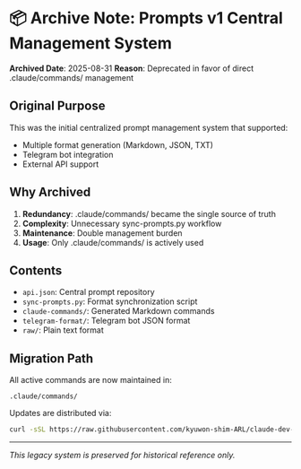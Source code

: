 <!--
@meta
id: document_20250905_1110_ARCHIVE_NOTE
type: document
scope: operational
status: archived
created: 2025-09-05
updated: 2025-09-05
tags: prompts-v1-central-management, NOTE, ARCHIVE_NOTE.md, legacy, ARCHIVE
related: 
-->

# 📦 Archive Note: Prompts v1 Central Management System

**Archived Date**: 2025-08-31
**Reason**: Deprecated in favor of direct .claude/commands/ management

## Original Purpose
This was the initial centralized prompt management system that supported:
- Multiple format generation (Markdown, JSON, TXT)
- Telegram bot integration
- External API support

## Why Archived
1. **Redundancy**: .claude/commands/ became the single source of truth
2. **Complexity**: Unnecessary sync-prompts.py workflow
3. **Maintenance**: Double management burden
4. **Usage**: Only .claude/commands/ is actively used

## Contents
- `api.json`: Central prompt repository
- `sync-prompts.py`: Format synchronization script
- `claude-commands/`: Generated Markdown commands
- `telegram-format/`: Telegram bot JSON format
- `raw/`: Plain text format

## Migration Path
All active commands are now maintained in:
```
.claude/commands/
```

Updates are distributed via:
```bash
curl -sSL https://raw.githubusercontent.com/kyuwon-shim-ARL/claude-dev-kit/main/update.sh | bash
```

---
*This legacy system is preserved for historical reference only.*